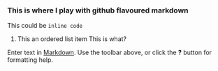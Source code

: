 ### This is where I play with github flavoured markdown

This could be `inline code`

1. This an ordered list item
This is what?

Enter text in [Markdown](http://daringfireball.net/projects/markdown/). Use the toolbar above, or click the **?** button for formatting help.
